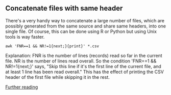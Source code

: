 ## Concatenate files with same header

There's a very handy way to concatenate a large number of files, which are
possibly generated from the same source and share same headers, into one single
file. Of course, this can be done using R or Python but using Unix tools is way
faster.

```
awk 'FNR==1 && NR!=1{next;}{print}' *.csv
```

Explanation: FNR is the number of lines (records) read so far in the current
file. NR is the number of lines read overall. So the condition 'FNR==1 &&
NR!=1{next;}' says, "Skip this line if it's the first line of the current file,
and at least 1 line has been read overall." This has the effect of printing the
CSV header of the first file while skipping it in the rest.

[Further reading](https://stackoverflow.com/questions/16890582/unixmerge-multiple-csv-files-with-same-header-by-keeping-the-header-of-the-firs/16890695#16890695)
